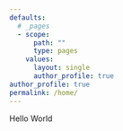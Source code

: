 ```yaml
---
defaults:
  # _pages
  - scope:
      path: ""
      type: pages
    values:
      layout: single
      author_profile: true
author_profile: true
permalink: /home/
---
```


Hello World
